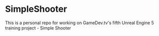 # SimpleShooter
This is a personal repo for working on GameDev.tv's fifth Unreal Engine 5 training project - Simple Shooter 
